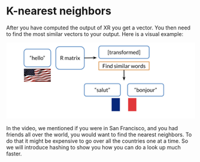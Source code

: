 # K-nearest neighbors

After you have computed the output of XR you get a vector. You then need to find the most similar vectors to your output. Here is a visual example: 

![](XaXETsw4RLulxE7MOFS7kg_b2bd6570f342403fb53dfe39.png)

In the video, we mentioned if you were in San Francisco, and you had friends all over the world,  you would want to find the nearest neighbors. To do that it might be expensive to go over all the countries one at a time. So we will introduce hashing to show you how you can do a look up much faster. 
